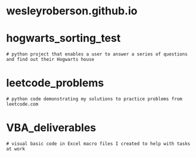 # wesleyroberson.github.io

# hogwarts_sorting_test
    # python project that enables a user to answer a series of questions and find out their Hogwarts house

# leetcode_problems
    # python code demonstrating my solutions to practice problems from leetcode.com

# VBA_deliverables
    # visual basic code in Excel macro files I created to help with tasks at work
